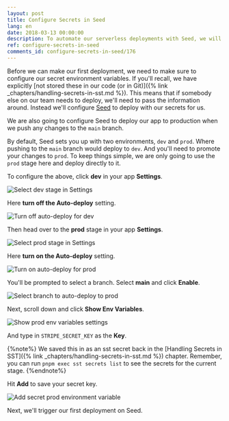 ```yaml
---
layout: post
title: Configure Secrets in Seed
lang: en
date: 2018-03-13 00:00:00
description: To automate our serverless deployments with Seed, we will need to set our secrets in the Seed console. Move the environment variables from `sst secrets` to the stage we are deploying to.
ref: configure-secrets-in-seed
comments_id: configure-secrets-in-seed/176
---
```


Before we can make our first deployment, we need to make sure to configure our secret environment variables. If you'll recall, we have explicitly [not stored these in our code (or in Git)]({% link _chapters/handling-secrets-in-sst.md %}). This means that if somebody else on our team needs to deploy, we'll need to pass the information around. Instead we'll configure [Seed](https://seed.run) to deploy with our secrets for us.

We are also going to configure Seed to deploy our app to production when we push any changes to the `main` branch.

By default, Seed sets you up with two environments, `dev` and `prod`. Where pushing to the `main` branch would deploy to `dev`. And you'll need to promote your changes to `prod`. To keep things simple, we are only going to use the `prod` stage here and deploy directly to it.

To configure the above, click **dev** in your app **Settings**.

![Select dev stage in Settings](/assets/part2/select-dev-stage-in-settings.png)

Here **turn off the Auto-deploy** setting.

![Turn off auto-deploy for dev](/assets/part2/turn-off-auto-deploy-for-dev.png)

Then head over to the **prod** stage in your app **Settings**.

![Select prod stage in Settings](/assets/part2/select-prod-stage-in-settings.png)

Here **turn on the Auto-deploy** setting. 

![Turn on auto-deploy for prod](/assets/part2/turn-on-auto-deploy-for-prod.png)

You'll be prompted to select a branch. Select **main** and click **Enable**.

![Select branch to auto-deploy to prod](/assets/part2/select-branch-to-auto-deploy-to-prod.png)

Next, scroll down and click **Show Env Variables**.

![Show prod env variables settings](/assets/part2/show-prod-env-variables-settings.png)

And type in `STRIPE_SECRET_KEY` as the **Key**. 

{%note%}
We saved this in as an sst secret back in the [Handling Secrets in SST]({% link _chapters/handling-secrets-in-sst.md %}) chapter. Remember, you can run `pnpm exec sst secrets list` to see the secrets for the current stage.
{%endnote%}

Hit **Add** to save your secret key.

![Add secret prod environment variable](/assets/part2/add-secret-prod-environment-variable.png)

Next, we'll trigger our first deployment on Seed.
